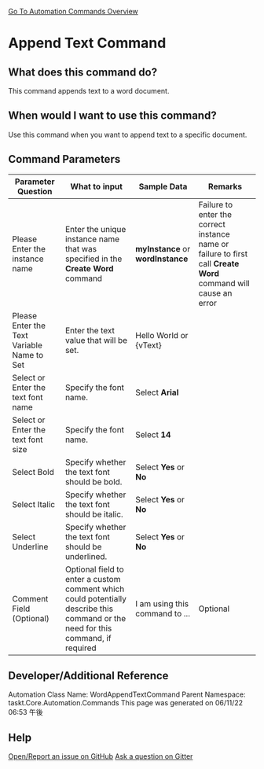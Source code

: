 <!--TITLE: Append Text Command -->
<!-- SUBTITLE: a command in the Word Commands group. -->
[Go To Automation Commands Overview](/automation-commands.md)


# Append Text Command


## What does this command do?
This command appends text to a word document.


## When would I want to use this command?
Use this command when you want to append text to a specific document.


## Command Parameters
| Parameter Question   	| What to input  	|  Sample Data 	| Remarks  	|
| ---                    | ---               | ---           | ---       |
|Please Enter the instance name|Enter the unique instance name that was specified in the **Create Word** command|**myInstance** or **wordInstance**|Failure to enter the correct instance name or failure to first call **Create Word** command will cause an error|
|Please Enter the Text Variable Name to Set|Enter the text value that will be set.|Hello World or {vText}||
|Select or Enter the text font name|Specify the font name.|Select **Arial**||
|Select or Enter the text font size|Specify the font name.|Select **14**||
|Select Bold|Specify whether the text font should be bold.|Select **Yes** or **No**||
|Select Italic|Specify whether the text font should be italic.|Select **Yes** or **No**||
|Select Underline|Specify whether the text font should be underlined.|Select **Yes** or **No**||
|Comment Field (Optional)|Optional field to enter a custom comment which could potentially describe this command or the need for this command, if required|I am using this command to ...|Optional|


















## Developer/Additional Reference
Automation Class Name: WordAppendTextCommand
Parent Namespace: taskt.Core.Automation.Commands
This page was generated on 06/11/22 06:53 午後


## Help
[Open/Report an issue on GitHub](https://github.com/saucepleez/taskt/issues/new)
[Ask a question on Gitter](https://gitter.im/taskt-rpa/Lobby)
